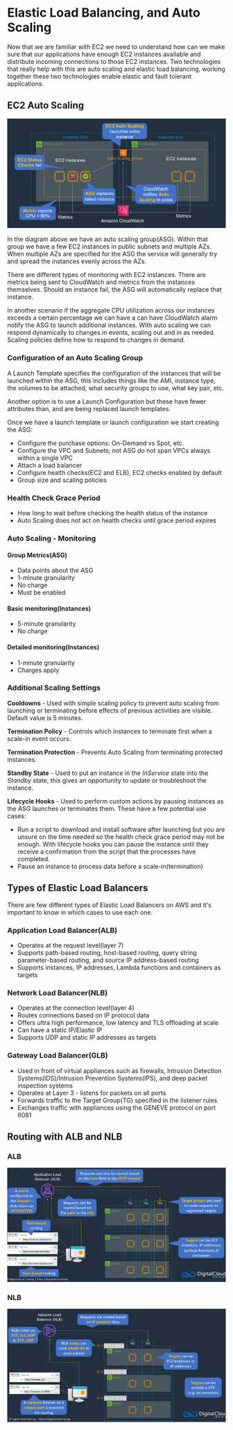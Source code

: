 # Elastic Load Balancing, and Auto Scaling
Now that we are familiar with EC2 we need to understand how can we make sure that our applications have enough EC2 instances available and distribute incoming connections to those EC2 instances. Two technologies that really help with this are auto scaling and elastic load balancing, working together these two technologies enable elastic and fault tolerant applications.

## EC2 Auto Scaling
![ec2_auto_scaling_group](./assets/ec2_auto_scaling_group.png)

In the diagram above we have an auto scaling group(ASG). Within that group we have a few EC2 instances in public subnets and multiple AZs. When multiple AZs are specified for the ASG the service will generally try and spread the instances evenly across the AZs. 

There are different types of monitoring with EC2 instances. There are metrics being sent to CloudWatch and metrics from the instances themselves. Should an instance fail, the ASG will automatically replace that instance. 

In another scenario if the aggregate CPU utilization across our instances exceeds a certain percentage we can have a can have CloudWatch alarm notify the ASG to launch additional instances. With auto scaling we can respond dynamically to changes in events, scaling out and in as needed. Scaling policies define how to respond to changes in demand. 

### Configuration of an Auto Scaling Group
A Launch Template specifies the configuration of the instances that will be launched within the ASG, this includes things like the AMI, instance type, the volumes to be attached, what security groups to use, what key pair, etc.

Another option is to use a Launch Configuration but these have fewer attributes than, and are being replaced launch templates.

Once we have a launch template or launch configuration we start creating the ASG:
- Configure the purchase options: On-Demand vs Spot, etc.
- Configure the VPC and Subnets; not ASG do not span VPCs always within a single VPC
- Attach a load balancer
- Configure health checks(EC2 and ELB), EC2 checks enabled by default
- Group size and scaling policies

### Health Check Grace Period
- How long to wait before checking the health status of the instance
- Auto Scaling does not act on health checks until grace period expires

### Auto Scaling - Monitoring
#### Group Metrics(ASG)
- Data points about the ASG
- 1-minute granularity
- No charge
- Must be enabled

#### Basic monitoring(Instances)
- 5-minute granularity
- No charge

#### Detailed monitoring(Instances)
- 1-minute granularity
- Charges apply

### Additional Scaling Settings
**Cooldowns** - Used with simple scaling policy to prevent auto scaling from launching or terminating before effects of previous activities are visible. Default value is 5 minutes.

**Termination Policy** - Controls which instances to terminate first when a scale-in event occurs.

**Termination Protection** - Prevents Auto Scaling from terminating protected instances.

**Standby State** - Used to put an instance in the *InService* state into the *Standby* state, this gives an opportunity to update or troubleshoot the instance.

**Lifecycle Hooks** - Used to perform custom actions by pausing instances as the ASG launches or terminates them. These have a few potential use cases:
  - Run a script to download and install software after launching but you are unsure on the time needed so the health check grace period may not be enough. With lifecycle hooks you can pause the instance until they receive a confirmation from the script that the processes have completed.
  - Pause an instance to process data before a scale-in(termination)

## Types of Elastic Load Balancers
There are few different types of Elastic Load Balancers on AWS and it's important to know in which cases to use each one.

### Application Load Balancer(ALB)
- Operates at the request level(layer 7)
- Supports path-based routing, host-based routing, query string parameter-based routing, and source IP address-based routing
- Supports instances, IP addresses, Lambda functions and containers as targets

### Network Load Balancer(NLB)
- Operates at the connection level(layer 4)
- Routes connections based on IP protocol data
- Offers ultra high performance, low latency and TLS offloading at scale
- Can have a static IP/Elastic IP
- Supports UDP and static IP addresses as targets 

### Gateway Load Balancer(GLB)
- Used in front of virtual appliances such as firewalls, Intrusion Detection Systems(IDS)/Intrusion Prevention Systems(IPS), and deep packet inspection systems
- Operates at Layer 3 - listens for packets on all ports
- Forwards traffic to the Target Group(TG) specified in the listener rules
- Exchanges traffic with appliances using the GENEVE protocol on port 6081

## Routing with ALB and NLB

### ALB
![alb_routing](./assets/alb_routing.png)

### NLB
![nlb_routing](./assets/nlb_routing.png)
